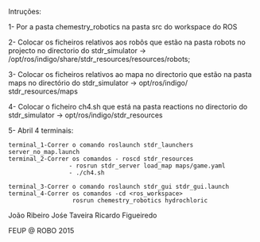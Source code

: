Intruções:

1- Por a pasta chemestry_robotics na pasta src do workspace do ROS

2- Colocar os ficheiros relativos aos robôs que estão na pasta robots no projecto no directorio do stdr_simulator -> /opt/ros/indigo/share/stdr_resources/resources/robots;

3- Colocar os ficheiros relativos ao mapa no directorio que estão na pasta maps no directório do stdr_simulator -> opt/ros/indigo/   	stdr_resources/maps

4- Colocar o ficheiro ch4.sh que está na pasta reactions no directorio do stdr_simulator -> opt/ros/indigo/stdr_resources

5- Abril 4 terminais:

	terminal_1-Correr o comando roslaunch stdr_launchers server_no_map.launch
	terminal_2-Correr os comandos - roscd stdr_resources
					 - rosrun stdr_server load_map maps/game.yaml
					 - ./ch4.sh

	terminal_3-Correr o comando roslaunch stdr_gui stdr_gui.launch
	terminal_4-Correr os comandos -cd <ros_workspace>
				      rosrun chemestry_robotics hydrochloric


João Ribeiro
Jośe Taveira
Ricardo Figueiredo

FEUP @ ROBO 2015



	
 
